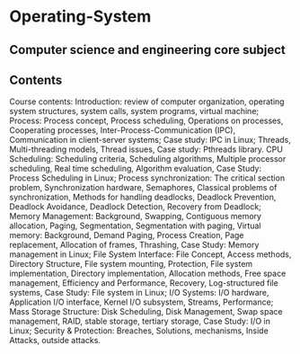 # Operating-System

## Computer science and engineering core subject

## Contents
Course contents: Introduction: review of computer organization, operating system structures, system calls, system programs, virtual machine; Process: Process concept, Process scheduling, Operations on processes, Cooperating processes, Inter-Process-Communication (IPC), Communication in client-server systems; Case study: IPC in Linux; Threads, Multi-threading models, Thread issues, Case study: Pthreads library. CPU Scheduling: Scheduling criteria, Scheduling algorithms, Multiple processor scheduling, Real time scheduling, Algorithm evaluation, Case Study: Process Scheduling in Linux; Process synchronization: The critical section problem, Synchronization hardware, Semaphores, Classical problems of synchronization, Methods for handling deadlocks, Deadlock Prevention, Deadlock Avoidance, Deadlock Detection, Recovery from Deadlock; Memory Management: Background, Swapping, Contiguous memory allocation, Paging, Segmentation, Segmentation with paging, Virtual memory: Background, Demand Paging, Process Creation, Page replacement, Allocation of frames, Thrashing, Case Study: Memory management in Linux; File System Interface: File Concept, Access methods, Directory Structure, File system mounting, Protection, File system implementation, Directory implementation, Allocation methods, Free space management, Efficiency and Performance, Recovery, Log-structured file systems, Case Study: File system in Linux; I/O Systems: I/O hardware, Application I/O interface, Kernel I/O subsystem, Streams, Performance; Mass Storage Structure: Disk Scheduling, Disk Management, Swap space management, RAID, stable storage, tertiary storage, Case Study: I/O in Linux; Security & Protection: Breaches, Solutions, mechanisms, Inside Attacks, outside attacks. 
